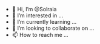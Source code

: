 - 👋 Hi, I’m @Solraia
- 👀 I’m interested in ...
- 🌱 I’m currently learning ...
- 💞️ I’m looking to collaborate on ...
- 📫 How to reach me ...

<!---
Solraia/Solraia is a ✨ special ✨ repository because its `README.md` (this file) appears on your GitHub profile.
You can click the Preview link to take a look at your changes.
--->
